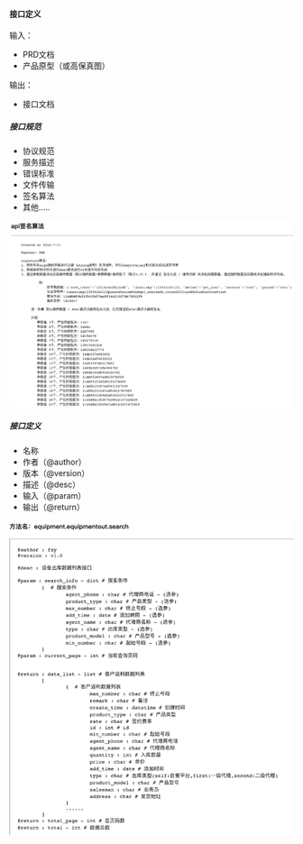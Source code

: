 #### 接口定义

输入：
* PRD文档
* 产品原型（或高保真图）

输出：
* 接口文档

##### 接口规范
* 协议规范
* 服务描述
* 错误标准
* 文件传输
* 签名算法
* 其他.....

![](/assets/sign_arithmetic.png)

##### 接口定义
* 名称
* 作者（@author）
* 版本（@version）
* 描述（@desc）
* 输入（@param）
* 输出（@return）

![](/assets/api_example.png)

